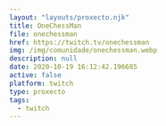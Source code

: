 ```yaml
---
layout: "layouts/proxecto.njk"
title: OneChessMan
file: onechessman
href: https://twitch.tv/onechessman
img: /img/comunidade/onechessman.webp
description: null
date: 2020-10-19 16:12:42.196685
active: false
platform: twitch
type: proxecto
tags:
  - twitch
---
```

